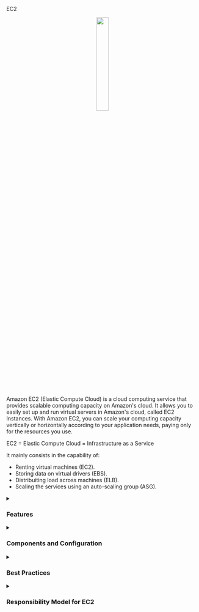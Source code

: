 EC2
<div align="center">
  <img src="https://cdn.freebiesupply.com/logos/large/2x/aws-ec2-logo-svg-vector.svg" width="25%">
</div>

Amazon EC2 (Elastic Compute Cloud) is a cloud computing service that provides scalable computing capacity on Amazon's cloud. It allows you to easily set up and run virtual servers in Amazon's cloud, called EC2 Instances. With Amazon EC2, you can scale your computing capacity vertically or horizontally according to your application needs, paying only for the resources you use.

EC2 = Elastic Compute Cloud = Infrastructure as a Service

It mainly consists in the capability of:

<ul>
    <li>Renting virtual machines (EC2).</li>
    <li>Storing data on virtual drivers (EBS).</li>
    <li>Distribuiting load across machines (ELB).</li>
    <li>Scaling the services using an auto-scaling group (ASG).</li>
</ul> 


<details><summary> <h3>Features</h3></summary>
<hr/>
<ul>
    <li><b>Elasticity:</b> EC2 allows you to scale your computing capacity vertically or horizontally according to your application needs.</li>
    <li><b>Flexibility:</b> EC2 offers a wide selection of instance types, operating systems, databases, and other software options for you to choose from.</li>
    <li><b>Integration with other AWS services:</b> EC2 can be easily integrated with other AWS services, such as Amazon S3, Elastic Load Balancing, Amazon RDS, and others.</li>
    <li><b>Security:</b> EC2 offers advanced security features, such as instance isolation, data encryption, user authentication, and much more.</li>
    <li><b>Management:</b> EC2 allows you to easily manage your instances, with features such as Amazon EC2 Auto Scaling and Amazon EC2 Systems Manager.</li>
</ul> 
<hr/>
</details>
<details><summary> <h3>Components and Configuration</h3></summary>
 <hr/>
 <p>EC2 Instances has so much components and resources:</p>
   <details><summary> <h3>Operating System</h3></summary>
     <ul>
      <li><b>Operating System (OS):</b> Linux, Windows or Mac OS</li>
      <li>How much compute power & cores (CPU).</li>
      <li>How much random-access memory (RAM).</li>
      <li>How much storage space:
          <ul>
            <li>Network-attached (EBS & EFS)</li>
            <li>hardware (EC2 Instance Store)</li>
          </ul>
      <li><b>Network card:</b> speed of the card, Public IP address</li>  
    </ul>
  </details>
    
  <details><summary> <h3>Security group (Firewall rules)</h3></summary>
    <ul>
        <li>Security Group are the fundamental of network security in AWS</li>
        <li>They control how traffic is allowed into or out EC2 Instance:
        <div align="center"> 
        <img src="https://thumbs2.imgbox.com/71/d4/653laO96_t.png" />  
        </div>
        </li>
        <li>Security groups contain <b>allow rules</b></li>
        <li>Security groups rules can reference by IP or by security group</li>
        <li>Security groups are acting as a "firewall" on EC2 Instances</li>
        <li>They regulate:  
          <ul>
            <li>Access to Ports</li>
            <li>Authorised IP ranges - IPv4 and IPv6</li>
            <li>Controll of inbound network (from other to the instance)</li>
            <li>Controll of outbound network (from other to the instance)</li>
            <div align="center"> 
            <img src="https://thumbs2.imgbox.com/9f/5d/nGp5IhhT_t.png" />  
              <hr/>
              Source represents an IP address range and 0.0.0.0/0 means everything
              (That is an illustration. Then don't share your particular informations)
              <hr/>
              So we have our EC2 Instance and it has one security group allow attached to it
              that has inboud rules and outbound rules. So our computer is going to be authorized on say port 22.
              So the traffic can go through from our computer to the EC2 Instance, but someone else's computer, that's
              not using my IP address beacause they don't live where I live (They don't have the same IP), then if they're to                   access our EC2 Instance they will not get through it, because the firewall is going to block it and it will be a                  time out. Then for the outbound rules by default, our EC2 Instance for any security group is going to be by default               allowing any traffic out of it. So our EC2 Instance, id tries to access a website and initiate a connection it is                 going to be allowed by the security group:
            <img src="https://thumbs2.imgbox.com/8b/ab/I2BjxQMv_t.png" /> 
              <br/>
              (So this is the basics of how the firewall works) 
               <hr/>
               About other securty groups. So we have an EC2 Instance, and it has a security group, what I call group number one, and the inbound rules is basically saying, I'm authorizing security group number one inbound and security group number two. So, why would we even do this? 
               Well, if we launch another EC2 Instance and it has security group two attached to it, well, by using security group (instinct) rule we bassically allow our EC2 Instance to go connect straight through on the port we decided onto our first EC2 Instance.
              Similarly, if we have another EC2 Instance with a security group one attached, while we've also authorized this one to communicate straight back to our instances. And so regardless of the IP of our EC2 Instances because they have the right security group
              attached to them they're able to communicate straight through to other instances. And that's awesome because it doesn't make you think about IPs all the time. As well as if you have another EC2 Instance maybe with security group number three attached to it, well,
              because it group number three, was't authorized in the inbound rules of security group number one, then it's being denied and things don't work. So that's a bit of an advanced feature. Whereas it's can be usefull with load balancers:
              <br/>
              <img src="https://thumbs2.imgbox.com/26/2c/GV6J2skK_t.png" />  
            </div> 
              The notation "203.0.113.0/24" in CIDR represents a range of IP addresses from 203.0.113.0 to 203.0.113.255. The "/24" indicates that the first 24 bits are the network portion, and the remaining 8 bits are available for host addresses.
              So, when you specify "203.0.113.0/24" as the source in your security group rule, it covers all IP addresses from 203.0.113.0 to 203.0.113.255, inclusive. Therefore, both 203.0.113.001 and 203.0.113.002 are part of this range.
              <br/>
                <ul>
                  To clarify:
                  <li>203.0.113.0 is the network address.</li>
                  <li>203.0.113.255 is the broadcast address.</li>
                  <li>The range of usable IP addresses is from 203.0.113.1 to 203.0.113.254.</li>
                  <li>IP addresses outside of this range, such as 203.0.114.0 aren't acceptable.</li>
                </ul>
          </ul>
        </li>
        <li>Locked down to a region / VPC combination</li>
        <li>Does live "outside" the EC2 - if traffic is blocked the EC2 Instance won't see it</li>
        <li>It's good to maintain one separete security group for SSH access</li>
        <li>If your application is not accessible (time out), then it's a security group issue</li>
        <li>If your application gives a "connection refused" error, then it's an application error or it's not launched</li>
        <li>All inbound traffic is blocked by default</li>
        <li>All outbound traffic is authorised by default</li>
        <li> Classic Ports to know
          <ul>
            <li>22 = SSH (Secure Shell) - log into a Linux instance.</li>
            <li>21 = FTP (File Transfer Protocol) - upload files into a file share.</li>
            <li>22 = SFTP (Secure File Transfer Protocol) - upload files using SSH.</li>
            <li>80 = HTTP (Hypertext Transfer Protocol) - access unsecured websites.</li>
            <li>443 = HTTPS (Hypertext transfer protocol secure) - access secured websites </li>
            <li>3389 = RDP (Remote Desktop Protocol) - log into Windows instance</li>
          </ul>
        </li>
      </ul> 
    </li>  
    <li><b>Bootsrap script (configure at first launch):</b>EC2 User Data.</li>
  </ul> 
</li>
<li>
    <b>Convention:</b> AWS has the following naming convention:  <em>m</em><b>5</b>.2xlarge
    <ul>
      <li><em>m</em>: instance class</li>
      <li><b>5</b>: generation (AWS improves them over time)</li>
      <li>2xlarge: size within the instance class</li>
    </ul>
</ul>

</details>

  <details><summary> <h3>Instance Types</h3></summary>

  EC2 offers a wide selection of instance types, each with different CPU, memory, storage, and networking capabilities.
    <div align="center"> 
      <img src="https://media.geeksforgeeks.org/wp-content/uploads/20220322144908/typesofec2instances768x384.png" width="70%">  
      </div>
      <ul>
      <li><b>General Purpose:</b>
        <ul>
          <li>Balances compute, memory, and networking resources.</li> 
          <li>Recommended for application servers, gaming, backend, small databases.</li>
        </ul>
      <div align="center"> 
        <img src="https://thumbs2.imgbox.com/ac/37/XseN96S8_t.png">  
      </div>  
       </li>
      <li><b>Compute Optimized:</b>  
        <ul>
          <li>Ideal for workloads that require high-performance processors.</li> 
          <li>Can be used for the same use cases as general purpose but when higher performance is desired.</li>
          <li>Also ideal for batch processing.</li>
          <div align="center"> 
              <img src="https://news.mit.edu/sites/default/files/styles/news_article__image_gallery/public/images/202001/MIT-Evaluating-Performance_0.jpg?itok=qVXPQAya" width="50%">  
          </div>
          </ul>
         </li>
        </li>
        <li><b>Memory Optimized:</b> 
            <ul>
            <li>Designed for high performance in processing large amounts of in-memory data.</li> 
            <li>For example, high-performance databases, real-time data processing.</li>
        <div align="center"> 
          <img src="https://thumbs2.imgbox.com/85/bb/AEbPZHGd_t.png">  
        </div>      
      </ul>
    </li>
    <li><b>Accelerated Computing:</b> 
      <ul>
        <li>Uses hardware acceleration or coprocessors to perform certain functions more efficiently than in software running directly on the CPU.</li> 
        <li>Commonly used for floating-point calculations, graphics processing, and data pattern matching.</li>
    <div align="center"> 
    <img src="https://thumbs2.imgbox.com/33/18/Sg9mLdO3_t.png">  
    </div>
      </ul>
    </li>
    <li><b>Storage Optimized:</b> 
      <ul>
        <li>Ideal for workloads that require high read and write access to large volumes of data.</li> 
        <li>Commonly used in distributed file systems, data warehouses, online transaction processing systems.</li>
    <div align="center"> 
    <img src="https://thumbs2.imgbox.com/76/f9/NAK8q2sT_t.png">  
    </div>
  </ul>
    </li>
    <a href="https://aws.amazon.com/ec2/instance-types/"/> More information</a>
  </ul>
</li>

  </details>
  
  <details><summary> <h3>AMI images</h3></summary>

  <p>AMI images:</b> Amazon Machine Images (AMI) are pre-configured images that you can use to launch EC2 Instances. They contain the operating system, necessary software, and application settings.</p>
    <ul>
        <li> AMI are a customization of an EC2 Instance
             <ul>
              <li>You add your own software, configuration, operation system, monitoring...</li>
              <li>
                Faster boot / configuration time because all your software is pre-packaged
              </li>
          </ul>
        </li>
        <li>
          AMI are built for a <b>specific region</b> (and can be copied across regions)
        </li>
        <li>
           You can launch EC2 Instances from:
            <ul>
            <li>A Public AMI: AWS provided</li>
            <li>You own AMI: you make and maintain them yourself</li>
            <li>An AWS Marketplace AMI: an AMI someone else made (and potentially sells)</li>
          </ul>
        </li>
        <li>
           AMI Process (from an EC2 Instance):
            <ul>
            <li>Start an EC2 Instance and customize ir</li>
            <li>Stop the instance (for data integrity)</li>
            <li>Build an AMI - this will also create EBS snapshots</li>
            <li>Launch a instances from others AMIs
              <hr/>
              So exist a EC2 Instance in us-east-1a and the same instance as us-east-b
              <div align="center"> 
                <img src="https://thumbs2.imgbox.com/9d/35/d3mKBbbJ_t.png">  
              </div>
              <hr/>
              the proccess consist to launch the instance in us-east-1a, but are necessary customize, then create an AMI from it
              <div align="center"> 
                <img src="https://thumbs2.imgbox.com/ff/d8/5SdUhHBy_t.png">  
              </div>
              <hr/>
              this will be you custom AMI. And then in us-east-1b you will be able to launch from that AMI. It is a copy of your EC2 Instance
              <div align="center"> 
                <img src="https://thumbs2.imgbox.com/22/28/0HABL0sI_t.png">  
              </div>
            </li>  
          </ul>
        </li>
    </ul>
  
  </details>
  
  <details><summary> <h3>EC2 Image Builder</h3></summary>
    
  <p>EC2 Image Builder</p>
    <ul>
      <li>Used to automate the creation of Virtual Machines or container images</li>
      <li>Automate the creation, maintain, validate and test EC2 AMIs, and more</li>
      <li>Can be run on a schedule (weekly, whenever packages are updated, etc...)</li>
      <li>Free service (only pay for the underlying resources)</li>
      <li>Example:
        <hr/>
          So we have the EC2 Image Builder service and we're going to set it up. And it is automatically when it's going to run
            <div align="center"> 
              <img src="https://thumbs2.imgbox.com/c0/49/IuhxLYM2_t.png">  
            </div>
        <hr/>
          it is going to create an EC2 Instance called Builder EC2 Instance.
            <div align="center"> 
              <img src="https://thumbs2.imgbox.com/aa/f3/bgy59Cv0_t.png">  
            </div>
        <hr/>
          And that EC2 Instance is going to build components and customize the software. For example, install Java, update the CLI, update the software system,
          maybe install firewalls, whatever you define to happen on that EC2 Instance, maybe install your application.
            <div align="center"> 
              <img src="https://thumbs2.imgbox.com/b8/1c/DEjZt2tk_t.png">  
            </div>
        <hr/>
          An then once this is done, then an AMI is going to be created out of that EC2 Instance, but all of this is obviously automated.
         Then the AMI is created, but we want to validate it. 
            <div align="center"> 
              <img src="https://thumbs2.imgbox.com/de/f3/NtWjFoR1_t.png">  
            </div>
        <hr/>
          So EC2 Image Builder will automatically create a test EC2 Instance from that AMI and going to run a bunch of tests that you are defining in advance.
          And if you don't wanna run any tests, you can just skip that test. But the test can be asking, is the AMI working? Is it secure? Is my application running correctly?
          All these kind of things. 
            <div align="center"> 
              <img src="https://thumbs2.imgbox.com/68/15/BOE3J1if_t.png">  
            </div>
        <hr/>
          And then one the AMI is tested, then the AMI is going to be distributed, so while EC2 Image Builder is a regional service, it is possible for you to take that AMI and
          distribute it to multiple regions, therefore, allowing your application and workflow to be truly global. Next, EC2 Image Builder can be run on a schedule. So you can define a weekly schedule,
          or you can say you can run whenever packages are updated, or you can run it manually, etc. And it is a free service. So you're only going to pay for the underlying resources. What's means? That              means that if you create an EC2 Instance during this process, an EC2 Image Builder will create these EC2 Instances, then you're going to pay for these EC2 Instances. And when the AMI
          is created and distribuited youre going to pay for these storage of that AMI wherever it has been created, and wherever it has been distribuited.
            <div align="center">  
              <img src="https://thumbs2.imgbox.com/b9/ae/h2K8lKjU_t.png">  
            </div>
      </li>
    </ul>
  </li>
 
</details>

<details><summary> <h3>EBS - Instance Store</h3></summary>
  <ul>
    <li>EBS volumes are network drives with good but "limited" performance</li>
    <li>If you need a high-performance hardware disk, use EC2 Instance Store</li>
    <li>Better I/O performance</li>
    <li>EC2 Instance Store lose their storage if they're stopped (ephemeral)</li>
    <li>Good for buffer / cache / scratch data / temporary content</li>
    <li>Risk of data loss if hardware fails</li>
    <li>Backupds and Replication are your responsability</li>
  </ul>
</details>


<details><summary> <h3>EFS - Elastic File System</h3></summary>
  <ul>
    <li>Managed NFS (network file system) that can ben mounted on 100s of EC2</li>
    <li>EFS works with Linux EC2 instances in multi-AZ</li>
    <li>Highly available, scalabe, expensive, pay per use, no capacity planning</li>
  </ul>
   <hr/>
   <p>
     In this diagram exist an EFS File System with a security group, and then we have EC2 instances in various availability zones connected to it.
     So, we have EC2 instances in us-east-1a, EC2 instances in us-east-1b as well as EC2 instances in us-east-1c. And they're all connected to the same EFS system:
   </p>
  <div align="center"> 
              <img src="https://thumbs2.imgbox.com/2e/2f/j6bLDISQ_t.png">  
            </div>
        <hr/>
</details>


  <p><b>Load Balancers:</b> EC2 offers load balancers, which distribute network traffic among multiple EC2 Instances in a region.</p>
  <p><b>Regions:</b> EC2 is available in several regions around the world. Each region is an independent geographic area, with multiple availability zones to increase resilience and availability.</p>
  <p><b>Availability zones:</b> Each EC2 region has multiple availability zones, which are physically separate data centers, but connected by a low-latency, high-bandwidth network.</p>
  <p><b>Elastic IP:</b> An Elastic IP is a static IP address that you can associate with an EC2 Instance. It allows you to keep the same IP address even if the instance is stopped or restarted.</p>
  <hr/>
</details>

<details><summary> <h3>Best Practices</h3></summary>
<hr/>
<ul>
  <li><b>Purchasing Option:</b> Choose the appropriate instance type based on the computing resource needs and expected workload:
    <ul>
      <li>On-Demand Instances - short workload, predictable princing, pay by second</li>
      <li>Reserved (1 & 3 years)
        <ul>
          <li>Reserved Instances - long workloads</li>
          <li>Convertible Reserved Instances - long workloads with flexible instances</li>
        </ul>
      </li>
      <li>Savings Plans (1 & 3 years) - commitment to an amount of usage, long workload</li>
      <li>Spot Instances - short workloads, cheap, can lose instances (less reliable)</li>
      <li>Dedicated Hosts - book an entire physical server, control instance placement</li>
      <li>Dedicated Instances - no other customers will share you hardware</li>
      <li>Capacity Reservations - reserve capacity in a specific AZ for any duration</li>
    </ul>
      <hr/>
      <table>
        <tr>
          <th>Purchasing Option</th>
          <th>Description</th>
        </tr>
        <tr>
          <td>On-Demand Instances</td>
          <td>Short workload, predictable pricing, pay by second</td>
        </tr>
        <tr>
          <td>Reserved Instances (1 & 3 years)</td>
          <td>
            - Reserved Instances: Long workloads with a fixed term commitment<br>
            - Convertible Reserved Instances: Long workloads with flexible instances
          </td>
        </tr>
        <tr>
          <td>Savings Plans (1 & 3 years)</td>
          <td>Commitment to an amount of usage, suitable for long workloads</td>
        </tr>
        <tr>
          <td>Spot Instances</td>
          <td>Short workloads, cost-effective but less reliable</td>
        </tr>
        <tr>
          <td>Dedicated Hosts</td>
          <td>Book an entire physical server, control instance placement</td>
        </tr>
        <tr>
          <td>Dedicated Instances</td>
          <td>No other customers will share your hardware</td>
        </tr>
        <tr>
          <td>Capacity Reservations</td>
          <td>Reserve capacity in a specific AZ for any duration</td>
        </tr>
    </table>
  </li>
  <li>Configure security groups to restrict access to the instance</li>
  <li>Use SSH keys to authenticate access to the instance</li>
  <li>Implement regular backups of the instance to protect critical data</li>
  <li>Monitor the usage of the instance and set alerts for anomalies or performance issues</li>
  <li>Use Elastic Load Balancing to distribute workload across multiple instances and improve availability</li>
  <li>Use Auto Scaling to increase or decrease instance capacity based on workload demand, allowing the infrastructure to adjust automatically to user demand</li>
  <li>Configure security options such as CloudTrail and CloudWatch to monitor and audit access to the instance and protect against security threats</li>
</ul>
<hr/>
</details>

<details><summary> <h3>Responsibility Model for EC2</h3></summary>
<hr/>
<table>
  <tr>
    <th>AWS</th>
    <th>USER</th>
  </tr>
  <tr>
    <td>
        <ul>
          <li>Infrastructure (global network security)</li>
          <li>Isolation on physical host</li>
          <li>Replacing faulty hardware</li>
          <li>Compliance validation</li>
        </ul>
    </td>
    <td>
       <ul>
          <li>Security Groups rule</li>
          <li>Operating-system patches and updates</li>
          <li>Software and utilities installed on the EC2 Instance</li>
          <li>IAM Roles assigned to EC2 & IAM user access management</li>
          <li>Data security on your instance</li>
      </ul>
    </td>
  </tr>
</table>
<hr/>
</details>
